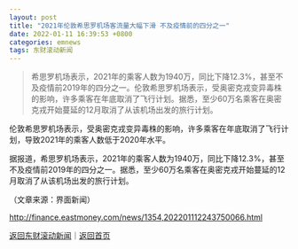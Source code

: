 ```yaml
---
layout: post
title: "2021年伦敦希思罗机场客流量大幅下滑 不及疫情前的四分之一"
date: 2022-01-11 16:39:53 +0800
categories: emnews
tags: 东财滚动新闻
---
```

> 希思罗机场表示，2021年的乘客人数为1940万，同比下降12.3%，甚至不及疫情前2019年的四分之一。伦敦希思罗机场表示，受奥密克戎变异毒株的影响，许多乘客在年底取消了飞行计划。据悉，至少60万名乘客在奥密克戎开始蔓延的12月取消了从该机场出发的旅行计划。

<p>伦敦希思罗机场表示，受奥密克戎变异毒株的影响，许多乘客在年底取消了飞行计划，导致2021年的乘客人数低于2020年水平。</p>
 <p>据报道，希思罗机场表示，2021年的乘客人数为1940万，同比下降12.3%，甚至不及疫情前2019年的四分之一。据悉，至少60万名乘客在奥密克戎开始蔓延的12月取消了从该机场出发的旅行计划。</p><p class="em_media">（文章来源：界面新闻）</p>

<http://finance.eastmoney.com/news/1354,202201112243750066.html>

[返回东财滚动新闻](//finews.withounder.com/emnews/)｜[返回首页](//finews.withounder.com/)